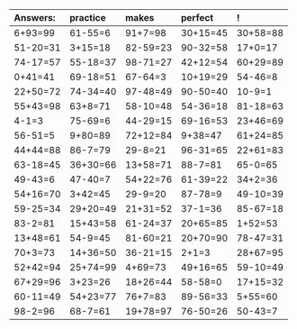 | Answers: | practice | makes | perfect | ! |
| :--- | :--- | :--- | :--- | :--- |
| 6+93=99 | 61-55=6 | 91+7=98 | 30+15=45 | 30+58=88 | 
| 51-20=31 | 3+15=18 | 82-59=23 | 90-32=58 | 17+0=17 | 
| 74-17=57 | 55-18=37 | 98-71=27 | 42+12=54 | 60+29=89 | 
| 0+41=41 | 69-18=51 | 67-64=3 | 10+19=29 | 54-46=8 | 
| 22+50=72 | 74-34=40 | 97-48=49 | 90-50=40 | 10-9=1 | 
| 55+43=98 | 63+8=71 | 58-10=48 | 54-36=18 | 81-18=63 | 
| 4-1=3 | 75-69=6 | 44-29=15 | 69-16=53 | 23+46=69 | 
| 56-51=5 | 9+80=89 | 72+12=84 | 9+38=47 | 61+24=85 | 
| 44+44=88 | 86-7=79 | 29-8=21 | 96-31=65 | 22+61=83 | 
| 63-18=45 | 36+30=66 | 13+58=71 | 88-7=81 | 65-0=65 | 
| 49-43=6 | 47-40=7 | 54+22=76 | 61-39=22 | 34+2=36 | 
| 54+16=70 | 3+42=45 | 29-9=20 | 87-78=9 | 49-10=39 | 
| 59-25=34 | 29+20=49 | 21+31=52 | 37-1=36 | 85-67=18 | 
| 83-2=81 | 15+43=58 | 61-24=37 | 20+65=85 | 1+52=53 | 
| 13+48=61 | 54-9=45 | 81-60=21 | 20+70=90 | 78-47=31 | 
| 70+3=73 | 14+36=50 | 36-21=15 | 2+1=3 | 28+67=95 | 
| 52+42=94 | 25+74=99 | 4+69=73 | 49+16=65 | 59-10=49 | 
| 67+29=96 | 3+23=26 | 18+26=44 | 58-58=0 | 17+15=32 | 
| 60-11=49 | 54+23=77 | 76+7=83 | 89-56=33 | 5+55=60 | 
| 98-2=96 | 68-7=61 | 19+78=97 | 76-50=26 | 50-43=7 | 

